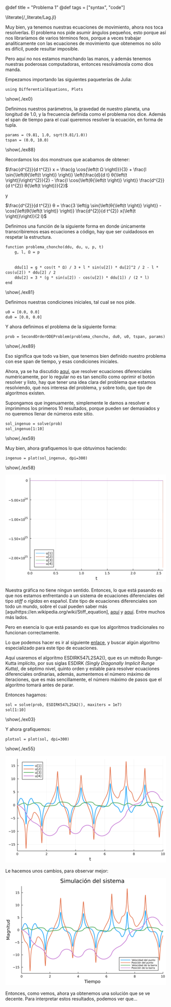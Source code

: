 <!-- @def showall = true -->
@def title = "Problema 1"
@def tags = ["syntax", "code"]


\literate{/_literate/Lag.jl}

Muy bien, ya tenemos nuestras ecuaciones de movimiento, ahora nos toca resolverlas. El problema nos pide asumir ángulos pequeños, esto porque así nos libraríamos de varios términos feos, porque a veces trabajar analíticamente con las ecuaciones de movimiento que obtenemos no sólo es difícil, puede resultar imposible. 

Pero aquí no nos estamos manchando las manos, y además tenemos nuestras poderosas computadoras, entonces resolvámosla como dios manda. 

Empezamos importando las siguientes paqueterías de Julia:


```julia:./ex0
using DifferentialEquations, Plots
```
\show{./ex0}

Definimos nuestros parámetros, la gravedad de nuestro planeta, una longitud de 1.0, y la frecuencia definida como el problema nos dice. Además el span de tiempo para el cual queremos resolver la ecuación, en forma de tupla. 

```julia:./ex88
params = (9.81, 1.0, sqrt(9.81/1.0))
tspan = (0.0, 10.0)
```

\show{./ex88}

Recordamos los dos monstruos que acabamos de obtener:

$\frac{d^{2}}{d t^{2}} x = \frac{g \cos{\left(t Ω \right)}}{3} + \frac{l \sin{\left(θ{\left(t \right)} \right)} \left(\frac{d}{d t} θ{\left(t \right)}\right)^{2}}{2} - \frac{l \cos{\left(θ{\left(t \right)} \right)} \frac{d^{2}}{d t^{2}} θ{\left(t \right)}}{2}$

y

$\frac{d^{2}}{d t^{2}} θ = \frac{3 \left(g \sin{\left(θ{\left(t \right)} \right)} - \cos{\left(θ{\left(t \right)} \right)} \frac{d^{2}}{d t^{2}} x{\left(t \right)}\right)}{2 l}$

Definimos una función de la siguiente forma en donde únicamente transcribiremos esas ecuaciones a código, hay que ser cuidadosos en respetar la estructura. 


```julia:./ex81
function problema_choncho(ddu, du, u, p, t)
    g, l, Ω = p


    ddu[1] = g * cos(t * Ω) / 3 + l * sin(u[2]) * du[2]^2 / 2 - l * cos(u[2]) * ddu[2] / 2
    ddu[2] = 3 * (g * sin(u[2]) - cos(u[2]) * ddu[1]) / (2 * l)
end
```

\show{./ex81}

Definimos nuestras condiciones iniciales, tal cual se nos pide.

```julia:./ex88
u0 = [0.0, 0.0]
du0 = [0.0, 0.0]
```

Y ahora definimos el problema de la siguiente forma:

```julia:./ex89
prob = SecondOrderODEProblem(problema_choncho, du0, u0, tspan, params)
```
\show{./ex89}

Eso significa que todo va bien, que tenemos bien definido nuestro problema con ese span de tiempo, y esas condiciones iniciales.

Ahora, ya se ha discutido [aquí](https://marcoherrera-s.github.io/Problemas/Ejercicios/oscilador/), que resolver ecuaciones diferenciales numéricamente, por lo regular no es tan sencillo como oprimir el botón resolver y listo, hay que tener una idea clara del problema que estamos resolviendo, qué nos interesa del problema, y sobre todo, que tipo de algoritmos existen. 

Supongamos que ingenuamente, simplemente le damos a resolver e imprimimos los primeros 10 resultados, porque pueden ser demasiados y no queremos llenar de números este sitio.


```julia:./ex59
sol_ingenuo = solve(prob)
sol_ingenuo[1:10]

```
\show{./ex59}


Muy bien, ahora grafiquemos lo que obtuvimos haciendo:


```julia:./ex58
ingenuo = plot(sol_ingenuo, dpi=300)
```
\show{./ex58}


![ingenuo](/assets/ingenuo.png)


Nuestra gráfica no tiene ningun sentido. 
Entonces, lo que está pasando es que nos estamos enfrentando a un sistema de ecuaciones diferenciales del tipo _stiff_ o _rígidas_ en español. 
Este tipo de ecuaciones diferenciales son todo un mundo, sobre el cual pueden saber más [aquíhttps://en.wikipedia.org/wiki/Stiff_equation], [aquí](https://scicomp.stackexchange.com/questions/891/the-definition-of-stiff-ode-system) y [aquí](https://docs.sciml.ai/SciMLTutorialsOutput/html/introduction/02-choosing_algs.html). Entre muchos más lados. 

Pero en esencia lo que está pasando es que los algoritmos tradicionales no funcionan correctamente.

Lo que podemos hacer es ir al siguiente [enlace](https://docs.sciml.ai/DiffEqDocs/stable/solvers/ode_solve/#OrdinaryDiffEq.jl-for-Stiff-Equations), y buscar algún algoritmo especializado para este tipo de ecuaciones.

Aquí usaremos el algoritmo ESDIRK547L2SA2(), que es un método Runge-Kutta implícito, por sus siglas ESDIRK _(Singly Diagonally Implicit Runge Kutta)_, de séptimo nivel, quinto orden y estable para resolver ecuaciones diferenciales ordinarias, además, aumentemos el número máximo de iteraciones, que es más sencillamente, el número máximo de pasos que el algoritmo tomará antes de parar. 

Entonces hagamos: 


```julia:./ex03
sol = solve(prob, ESDIRK547L2SA2(), maxiters = 1e7)
sol[1:10]

```
\show{./ex03}

Y ahora grafiquemos:

```julia:./ex55
plotsol = plot(sol, dpi=300)
```
\show{./ex55}


![solu](/assets/solu.png)

Le hacemos unos cambios, para observar mejor:


![solu2](/assets/solu2.png)


Entonces, como vemos, ahora ya obtenemos una solución que se ve decente. Para interpretar estos resultados, podemos ver que...